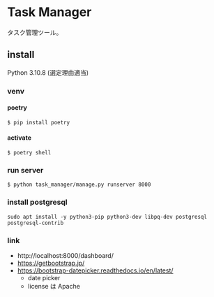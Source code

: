 # Task Manager
タスク管理ツール。

## install

Python 3.10.8 (選定理由適当)

### venv

#### poetry

```
$ pip install poetry
```

#### activate

```
$ poetry shell
```


### run server

```
$ python task_manager/manage.py runserver 8000
```

### install postgresql

```
sudo apt install -y python3-pip python3-dev libpq-dev postgresql postgresql-contrib
```



### link

* http://localhost:8000/dashboard/
* https://getbootstrap.jp/
* https://bootstrap-datepicker.readthedocs.io/en/latest/
    * date picker
    * license は Apache


